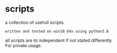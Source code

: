 # scripts
a collection of usefull scripts.


`written and tested on win10_64x using python3.8`<br>

all scripts are `OS` independent if not stated differently
<br>
For private usage.
